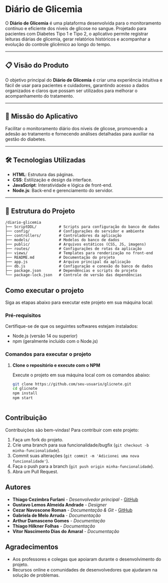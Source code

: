 # Diário de Glicemia

O **Diário de Glicemia** é uma plataforma desenvolvida para o monitoramento contínuo e eficiente dos níveis de glicose no sangue. Projetado para pacientes com Diabetes Tipo 1 e Tipo 2, o aplicativo permite registrar leituras diárias de glicemia, gerar relatórios históricos e acompanhar a evolução do controle glicêmico ao longo do tempo.

---

## 📋 Visão do Produto

O objetivo principal do **Diário de Glicemia** é criar uma experiência intuitiva e fácil de usar para pacientes e cuidadores, garantindo acesso a dados organizados e claros que possam ser utilizados para melhorar o acompanhamento do tratamento.

---

## 🎯 Missão do Aplicativo

Facilitar o monitoramento diário dos níveis de glicose, promovendo a adesão ao tratamento e fornecendo análises detalhadas para auxiliar na gestão do diabetes.

---

## 🛠️ Tecnologias Utilizadas

- **HTML**: Estrutura das páginas.
- **CSS**: Estilização e design da interface.
- **JavaScript**: Interatividade e lógica de front-end.
- **Node.js**: Back-end e gerenciamento do servidor.

---

## 📂 Estrutura do Projeto

```plaintext
/diario-glicemia
├── ScriptDDL/          # Scripts para configuração do banco de dados
├── config/             # Configurações do servidor e ambiente
├── controllers/        # Controladores da aplicação
├── models/             # Modelos do banco de dados
├── public/             # Arquivos estáticos (CSS, JS, imagens)
├── routes/             # Configurações de rotas da aplicação
├── views/              # Templates para renderização no front-end
├── README.md           # Documentação do projeto
├── app.js              # Arquivo principal da aplicação
├── db.js               # Configuração e conexão do banco de dados
├── package.json        # Dependências e scripts do projeto
└── package-lock.json   # Controle de versão das dependências
```


## Como executar o projeto

Siga as etapas abaixo para executar este projeto em sua máquina local:

### Pré-requisitos

Certifique-se de que os seguintes softwares estejam instalados:

- Node.js (versão 14 ou superior)
- npm (geralmente incluído com o Node.js)

### Comandos para executar o projeto

1. **Clone o repositório e execute com o NPM**

   Execute o projeto em sua máquina local com os comandos abaixo:

   ```bash
   git clone https://github.com/seu-usuario/glicnote.git
   cd glicnote
   npm install
   npm start
   


## Contribuição

Contribuições são bem-vindas! Para contribuir com este projeto:

1. Faça um fork do projeto.
2. Crie uma branch para sua funcionalidade/bugfix (`git checkout -b minha-funcionalidade`).
3. Commit suas alterações (`git commit -m 'Adicionei uma nova funcionalidade'`).
4. Faça o push para a branch (`git push origin minha-funcionalidade`).
5. Abra um Pull Request.

## Autores

- **Thiago Cezimbra Furlani** - *Desenvolvedor principal* - [GitHub](https://github.com/ThiagoCezimbra)
- **Gustavo Lemos Almeida Andrade** - *Designer*
- **Cezar Navoscone Roman** - *Documentação & Git* - [GitHub](https://github.com/aRandomITguy)
- **Gabriela de Melo Arruda** - *Documentação*
- **Arthur Damasceno Gomes** - *Documentação*
- **Thiago Hilkner Folhas** - *Documentação*
- **Vitor Nascimento Dias do Amaral** - *Documentação*


## Agradecimentos

- Aos professores e colegas que apoiaram durante o desenvolvimento do projeto.
- Recursos online e comunidades de desenvolvedores que ajudaram na solução de problemas.
